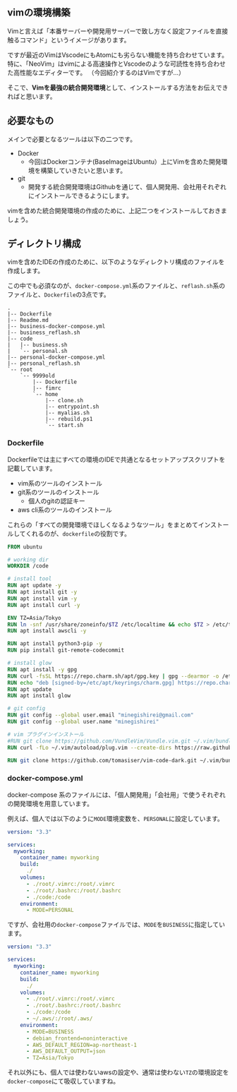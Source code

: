 



## vimの環境構築

Vimと言えば「本番サーバーや開発用サーバーで致し方なく設定ファイルを直接触るコマンド」というイメージがあります。

ですが最近のVimはVscodeにもAtomにも劣らない機能を持ち合わせています。
特に、「NeoVim」はvimによる高速操作とVscodeのような可読性を持ち合わせた高性能なエディターです。
（今回紹介するのはVimですが...）

そこで、**Vimを最強の統合開発環境**として、インストールする方法をお伝えできればと思います。



## 必要なもの

メインで必要となるツールは以下の二つです。

- Docker
    - 今回はDockerコンテナ(BaseImageはUbuntu）上にVimを含めた開発環境を構築していきたいと思います。
- git
    - 開発する統合開発環境はGithubを通じて、個人開発用、会社用それぞれにインストールできるようにします。

vimを含めた統合開発環境の作成のために、上記二つをインストールしておきましょう。



## ディレクトリ構成

vimを含めたIDEの作成のために、以下のようなディレクトリ構成のファイルを作成します。

この中でも必須なのが、`docker-compose.yml`系のファイルと、`reflash.sh`系のファイルと、`Dockerfile`の3点です。


```
.
|-- Dockerfile
|-- Readme.md
|-- business-docker-compose.yml
|-- business_reflash.sh
|-- code
|   |-- business.sh
|   `-- personal.sh
|-- personal-docker-compose.yml
|-- personal_reflash.sh
`-- root
    `-- 9999old
        |-- Dockerfile
        |-- fimrc
        `-- home
            |-- clone.sh
            |-- entrypoint.sh
            |-- myalias.sh
            |-- rebuild.ps1
            `-- start.sh
```

### Dockerfile

Dockerfileでは主にすべての環境のIDEで共通となるセットアップスクリプトを記載しています。

- vim系のツールのインストール
- git系のツールのインストール
    - 個人のgitの認証キー
- aws cli系のツールのインストール

これらの「すべての開発環境でほしくなるようなツール」をまとめてインストールしてくれるのが、`dockerfile`の役割です。

```Dockerfile
FROM ubuntu

# working dir
WORKDIR /code

# install tool
RUN apt update -y
RUN apt install git -y
RUN apt install vim -y
RUN apt install curl -y 

ENV TZ=Asia/Tokyo
RUN ln -snf /usr/share/zoneinfo/$TZ /etc/localtime && echo $TZ > /etc/timezone
RUN apt install awscli -y

RUN apt install python3-pip -y
RUN pip install git-remote-codecommit

# install glow
RUN apt install -y gpg
RUN curl -fsSL https://repo.charm.sh/apt/gpg.key | gpg --dearmor -o /etc/apt/keyrings/charm.gpg
RUN echo "deb [signed-by=/etc/apt/keyrings/charm.gpg] https://repo.charm.sh/apt/ * *" |  tee /etc/apt/sources.list.d/charm.list
RUN apt update
RUN apt install glow

# git config
RUN git config --global user.email "minegishirei@gmail.com"
RUN git config --global user.name "minegishirei"

# vim プラグインインストール
#RUN git clone https://github.com/VundleVim/Vundle.vim.git ~/.vim/bundle/Vundle.vim
RUN curl -fLo ~/.vim/autoload/plug.vim --create-dirs https://raw.githubusercontent.com/junegunn/vim-plug/master/plug.vim

RUN git clone https://github.com/tomasiser/vim-code-dark.git ~/.vim/bundle/vim-code-dark.git
```




### docker-compose.yml

docker-compose 系のファイルには、「個人開発用」「会社用」で使うそれぞれの開発環境を用意しています。

例えば、個人では以下のように`MODE`環境変数を、`PERSONAL`に設定しています。

```yml
version: "3.3"

services:
  myworking:
    container_name: myworking
    build:
      ./
    volumes:
      - ./root/.vimrc:/root/.vimrc
      - ./root/.bashrc:/root/.bashrc
      - ./code:/code
    environment:
      - MODE=PERSONAL
```


ですが、会社用の`docker-compose`ファイルでは、`MODE`を`BUSINESS`に指定しています。

```yml
version: "3.3"

services:
  myworking:
    container_name: myworking
    build:
      ./
    volumes:
      - ./root/.vimrc:/root/.vimrc
      - ./root/.bashrc:/root/.bashrc
      - ./code:/code
      - ~/.aws/:/root/.aws/
    environment:
      - MODE=BUSINESS
      - debian_frontend=noninteractive
      - AWS_DEFAULT_REGION=ap-northeast-1
      - AWS_DEFAULT_OUTPUT=json
      - TZ=Asia/Tokyo
```

それ以外にも、個人では使わないawsの設定や、通常は使わない`TZ`の環境設定を`docker-compose`にて吸収していますね。










